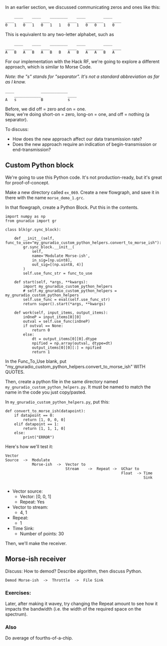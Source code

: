 In an earlier section, we discussed communicating zeros and ones like this:


```
    ____    ____    ________    ____        ____
____    ____    ____        ____    ________    ____
0   1   0   1   0   1   1   0   1   0   0   1   0
```

This is equivalent to any two-letter alphabet, such as

```
    ____    ____    ________    ____        ____
____    ____    ____        ____    ________    ____
A   B   A   B   A   B   B   A   B   A   A   B   A
```


For our implementation with the Hack RF, we're going to explore a different approach, which is similar to Morse Code.

_Note: the "s" stands for "separator". It's not a standard abbreviation as far as I know._

```
____            ____________    
    ____________            ____
A   s           B           s   
```

Before, we did off = zero and on = one.  
Now, we're doing short-on = zero, long-on = one, and off = nothing (a separator).

To discuss:

- How does the new approach affect our data transmission rate?
- Does the new approach require an indication of begin-transmission or end-transmission?

## Custom Python block

We're going to use this Python code. It's not production-ready, but it's great for proof-of-concept.

Make a new directory called `ex_069`. Create a new flowgraph, and save it in there with the name `morse_demo_1.grc`.

In that flowgraph, create a Python Block. Put this in the contents.

```python3
import numpy as np
from gnuradio import gr

class blk(gr.sync_block):

    def __init__(self, func_to_use="my_gnuradio_custom_python_helpers.convert_to_morse_ish"):
        gr.sync_block.__init__(
            self,
            name='Modulate Morse-ish',
            in_sig=[np.uint8],
            out_sig=[(np.uint8, 4)]
        )
        self.use_func_str = func_to_use

    def start(self, *args, **kwargs):
        import my_gnuradio_custom_python_helpers
        # self.my_gnuradio_custom_python_helpers = my_gnuradio_custom_python_helpers
        self.use_func = eval(self.use_func_str)
        return super().start(*args, **kwargs)

    def work(self, input_items, output_items):
        inOneP = input_items[0][0]
        outval = self.use_func(inOneP)
        if outval == None:
            return 0
        else:
            dt = output_items[0][0].dtype
            npified = np.array(outval, dtype=dt)
            output_items[0][0][:] = npified
            return 1
```

In the Func_To_Use blank, put "my_gnuradio_custom_python_helpers.convert_to_morse_ish" WITH QUOTES.

Then, create a python file in the same directory named `my_gnuradio_custom_python_helpers.py`. It must be named to match the name in the code you just copy/pasted.

In `my_gnuradio_custom_python_helpers.py`, put this:

```python3
def convert_to_morse_ish(datapoint):
    if datapoint == 0:
        return [1, 0, 0, 0]
    elif datapoint == 1:
        return [1, 1, 1, 0]
    else:
        print("ERROR")
```

Here's how we'll test it:

```
Vector 
Source  ->  Modulate 
            Morse-ish  ->  Vector to
                           Stream    ->  Repeat ->  UChar to 
                                                    Float  -> Time 
                                                              Sink
                                               
```

- Vector source:
  - Vector: [0, 0, 1]
  - Repeat: Yes
- Vector to stream:
  - 4, 1
- Repeat:
  - 1
- Time Sink:
  - Number of points: 30 

Then, we'll make the receiver.

## Morse-ish receiver

Discuss: How to demod? Describe algorithm, then discuss Python.

```
Demod Morse-ish  ->  Throttle  ->  File Sink
```

### Exercises:

Later, after making it wavey, try changing the Repeat amount to see how it impacts the bandwidth (i.e. the width of the required space on the spectrum).

### Also

Do average of fourths-of-a-chip.
